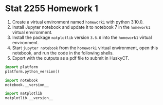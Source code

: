 # Stat 2255 Homework 1
1. Create a virtual environment named `homework1` with python 3.10.0.
2. Install Jupyter notebook and update it to notebook 7 in the `homework1`
virtual environment.
3. Install the package `matplotlib` version `3.6.0` into the `homework1` virtual environment.
4. Start `jupyter notebook` from the `homework1` virtual environment, open this notebook, and run the code in the following shells.
5. Export with the outputs as a pdf file to submit in HuskyCT.


```python
import platform
platform.python_version()
```


```python
import notebook
notebook.__version__
```


```python
import matplotlib
matplotlib.__version__
```
